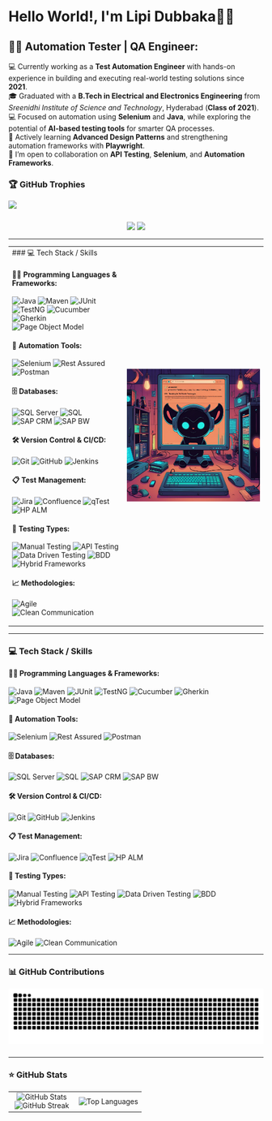 # Hello World!, I'm Lipi Dubbaka👋🏼  

## 🕵️‍♂️ Automation Tester | QA Engineer:

💻 Currently working as a <strong>Test Automation Engineer</strong> with hands-on experience in building and executing real-world testing solutions since <strong>2021</strong>. <br>
🎓 Graduated with a <strong>B.Tech in Electrical and Electronics Engineering</strong> from <em>Sreenidhi Institute of Science and Technology</em>, Hyderabad (<strong>Class of 2021</strong>). <br>
💻 Focused on automation using <strong>Selenium</strong> and <strong>Java</strong>, while exploring the potential of <strong>AI-based testing tools</strong> for smarter QA processes. <br>
🌱 Actively learning <strong>Advanced Design Patterns</strong> and strengthening automation frameworks with <strong>Playwright</strong>. <br>
👯 I’m open to collaboration on <strong>API Testing</strong>, <strong>Selenium</strong>, and <strong>Automation Frameworks</strong>. 

### 🏆 GitHub Trophies
<img src="https://github-profile-trophy.vercel.app/?username=AuTeLipi&theme=kimbie_dark" />

###

<!-- Gmail - Replace with your actual email -->
<div align="center">
  <a href="mailto:lipipgm@gmail.com"><img src="https://img.shields.io/badge/Gmail-D14836?style=for-the-badge&logo=gmail&logoColor=white&color=black" /></a>
  <a href="https://www.linkedin.com/in/lipidubbaka"><img src="https://img.shields.io/badge/LinkedIn-%2312100E.svg?&style=for-the-badge&logo=linkedin&logoColor=white&color=black" /></a>
 <!-- <a href="https://aal1x-jobhub.github.io/jobhub-landing/"><img src="https://img.shields.io/badge/Website-%23.svg?&style=for-the-badge&logo=www&logoColor=white&color=black" /></a> -->
</div>

---

<!-- Tech Stack and Image Side-by-Side -->

<table>
  <tr>
    <!-- Left side: Tech Badges -->
    <td width="45%" valign="top">
### 💻 Tech Stack / Skills 

  <!-- Programming Languages & Frameworks -->
  #### 🧑‍💻 Programming Languages & Frameworks:
  
  <p>
  <img alt="Java" src="https://img.shields.io/badge/-Java-%23ED8B00?style=flat-square&logo=openjdk&logoColor=white" />
  <img alt="Maven" src="https://img.shields.io/badge/-Maven-C71A36?style=flat-square&logo=apachemaven&logoColor=white" />
  <img alt="JUnit" src="https://img.shields.io/badge/-JUnit-25A162?style=flat-square&logo=junit5&logoColor=white" />
  <img alt="TestNG" src="https://img.shields.io/badge/-TestNG-%23FF8C00?style=flat-square" />
  <img alt="Cucumber" src="https://img.shields.io/badge/-Cucumber-23D96C?style=flat-square&logo=cucumber&logoColor=white" />
  <img alt="Gherkin" src="https://img.shields.io/badge/-Gherkin-5C2D91?style=flat-square" />
  <img alt="Page Object Model" src="https://img.shields.io/badge/-Page%20Object%20Model-00BFFF?style=flat-square" />
  </p>


  <!-- Automation Tools -->
  #### 🤖 Automation Tools:
  <p>
  <img alt="Selenium" src="https://img.shields.io/badge/-Selenium-43B02A?style=flat-square&logo=selenium&logoColor=white" />
  <img alt="Rest Assured" src="https://img.shields.io/badge/-Rest%20Assured-4E8C7F?style=flat-square" />
  <img alt="Postman" src="https://img.shields.io/badge/-Postman-FF6C37?style=flat-square&logo=postman&logoColor=white" />
  </p>

  <!-- Databases -->
  #### 🗄️ Databases:
  <p>
  <img alt="SQL Server" src="https://img.shields.io/badge/-SQL%20Server-CC2927?style=flat-square&logo=microsoftsqlserver&logoColor=white" />
  <img alt="SQL" src="https://img.shields.io/badge/-SQL-4479A1?style=flat-square" />
  <img alt="SAP CRM" src="https://img.shields.io/badge/-SAP%20CRM-0FAAFF?style=flat-square" />
  <img alt="SAP BW" src="https://img.shields.io/badge/-SAP%20BW-203864?style=flat-square" />
  </p>

  <!-- Version Control & CI/CD -->
  #### 🛠️ Version Control & CI/CD:
  <p>
  <img alt="Git" src="https://img.shields.io/badge/-Git-E44C30?style=flat-square&logo=git&logoColor=white" />
  <img alt="GitHub" src="https://img.shields.io/badge/-GitHub-181717?style=flat-square&logo=github&logoColor=white" />
  <img alt="Jenkins" src="https://img.shields.io/badge/-Jenkins-D24939?style=flat-square&logo=jenkins&logoColor=white" />
  </p>
  
  <!-- Test Management -->
  #### 📋 Test Management:
  <p>
  <img alt="Jira" src="https://img.shields.io/badge/-Jira-0052CC?style=flat-square&logo=jira&logoColor=white" />
  <img alt="Confluence" src="https://img.shields.io/badge/-Confluence-172B4D?style=flat-square&logo=confluence&logoColor=white" />
  <img alt="qTest" src="https://img.shields.io/badge/-qTest-5A4FCF?style=flat-square" />
  <img alt="HP ALM" src="https://img.shields.io/badge/-HP%20ALM-0066CC?style=flat-square" />
  </p>

  <!-- Testing Types -->
  #### 🧪 Testing Types:
  <p>
  <img alt="Manual Testing" src="https://img.shields.io/badge/-Manual%20Testing-3A3A3A?style=flat-square" />
  <img alt="API Testing" src="https://img.shields.io/badge/-API%20Testing-FF6C37?style=flat-square" />
  <img alt="Data Driven Testing" src="https://img.shields.io/badge/-Data%20Driven%20Testing-3949AB?style=flat-square" />
  <img alt="BDD" src="https://img.shields.io/badge/-BDD-50C878?style=flat-square" />
  <img alt="Hybrid Frameworks" src="https://img.shields.io/badge/-Hybrid%20Frameworks-0088CC?style=flat-square" />
  </p>

  <!-- Methodologies -->
  #### 📈 Methodologies:
  <p>
  <img alt="Agile" src="https://img.shields.io/badge/-Agile-F15A24?style=flat-square&logo=scrumalliance&logoColor=white" />
  <img alt="Clean Communication" src="https://img.shields.io/badge/-Clean%20Communication-00BFFF?style=flat-square" />
  </p>
    </td>
    <!-- Right side: Image -->
    <td width="55%" align="center">
      <img src="https://raw.githubusercontent.com/AuTeLipi/AuTeLipi/main/1.png" alt="Tech Stack Visual" width="400" />
    </td>
  </tr>
</table>

---

### 💻 Tech Stack / Skills 

  <!-- Programming Languages & Frameworks -->
  #### 🧑‍💻 Programming Languages & Frameworks:
  
  <p>
  <img alt="Java" src="https://img.shields.io/badge/-Java-%23ED8B00?style=flat-square&logo=openjdk&logoColor=white" />
  <img alt="Maven" src="https://img.shields.io/badge/-Maven-C71A36?style=flat-square&logo=apachemaven&logoColor=white" />
  <img alt="JUnit" src="https://img.shields.io/badge/-JUnit-25A162?style=flat-square&logo=junit5&logoColor=white" />
  <img alt="TestNG" src="https://img.shields.io/badge/-TestNG-%23FF8C00?style=flat-square" />
  <img alt="Cucumber" src="https://img.shields.io/badge/-Cucumber-23D96C?style=flat-square&logo=cucumber&logoColor=white" />
  <img alt="Gherkin" src="https://img.shields.io/badge/-Gherkin-5C2D91?style=flat-square" />
  <img alt="Page Object Model" src="https://img.shields.io/badge/-Page%20Object%20Model-00BFFF?style=flat-square" />
  </p>


  <!-- Automation Tools -->
  #### 🤖 Automation Tools:
  <p>
  <img alt="Selenium" src="https://img.shields.io/badge/-Selenium-43B02A?style=flat-square&logo=selenium&logoColor=white" />
  <img alt="Rest Assured" src="https://img.shields.io/badge/-Rest%20Assured-4E8C7F?style=flat-square" />
  <img alt="Postman" src="https://img.shields.io/badge/-Postman-FF6C37?style=flat-square&logo=postman&logoColor=white" />
  </p>

  <!-- Databases -->
  #### 🗄️ Databases:
  <p>
  <img alt="SQL Server" src="https://img.shields.io/badge/-SQL%20Server-CC2927?style=flat-square&logo=microsoftsqlserver&logoColor=white" />
  <img alt="SQL" src="https://img.shields.io/badge/-SQL-4479A1?style=flat-square" />
  <img alt="SAP CRM" src="https://img.shields.io/badge/-SAP%20CRM-0FAAFF?style=flat-square" />
  <img alt="SAP BW" src="https://img.shields.io/badge/-SAP%20BW-203864?style=flat-square" />
  </p>

  <!-- Version Control & CI/CD -->
  #### 🛠️ Version Control & CI/CD:
  <p>
  <img alt="Git" src="https://img.shields.io/badge/-Git-E44C30?style=flat-square&logo=git&logoColor=white" />
  <img alt="GitHub" src="https://img.shields.io/badge/-GitHub-181717?style=flat-square&logo=github&logoColor=white" />
  <img alt="Jenkins" src="https://img.shields.io/badge/-Jenkins-D24939?style=flat-square&logo=jenkins&logoColor=white" />
  </p>
  
  <!-- Test Management -->
  #### 📋 Test Management:
  <p>
  <img alt="Jira" src="https://img.shields.io/badge/-Jira-0052CC?style=flat-square&logo=jira&logoColor=white" />
  <img alt="Confluence" src="https://img.shields.io/badge/-Confluence-172B4D?style=flat-square&logo=confluence&logoColor=white" />
  <img alt="qTest" src="https://img.shields.io/badge/-qTest-5A4FCF?style=flat-square" />
  <img alt="HP ALM" src="https://img.shields.io/badge/-HP%20ALM-0066CC?style=flat-square" />
  </p>

  <!-- Testing Types -->
  #### 🧪 Testing Types:
  <p>
  <img alt="Manual Testing" src="https://img.shields.io/badge/-Manual%20Testing-3A3A3A?style=flat-square" />
  <img alt="API Testing" src="https://img.shields.io/badge/-API%20Testing-FF6C37?style=flat-square" />
  <img alt="Data Driven Testing" src="https://img.shields.io/badge/-Data%20Driven%20Testing-3949AB?style=flat-square" />
  <img alt="BDD" src="https://img.shields.io/badge/-BDD-50C878?style=flat-square" />
  <img alt="Hybrid Frameworks" src="https://img.shields.io/badge/-Hybrid%20Frameworks-0088CC?style=flat-square" />
  </p>

  <!-- Methodologies -->
  #### 📈 Methodologies:
  <p>
  <img alt="Agile" src="https://img.shields.io/badge/-Agile-F15A24?style=flat-square&logo=scrumalliance&logoColor=white" />
  <img alt="Clean Communication" src="https://img.shields.io/badge/-Clean%20Communication-00BFFF?style=flat-square" />
  </p>

---

### 📊 GitHub Contributions

<picture>
  <source media="(prefers-color-scheme: dark)" srcset="https://raw.githubusercontent.com/AuTeLipi/AuTeLipi/output/github-snake-dark.svg" />
  <source media="(prefers-color-scheme: light)" srcset="https://raw.githubusercontent.com/AuTeLipi/AuTeLipi/output/github-snake.svg" />
  <img alt="github-snake" src="https://raw.githubusercontent.com/AuTeLipi/AuTeLipi/output/github-snake.svg" />
</picture>

###

---
<!-- Github Stats -->
### ⭐ GitHub Stats

<p align="center">
  <table align="center">
    <tr>
      <td width="50%" align="center">
        <img src="https://github-readme-stats.vercel.app/api?username=AuTeLipi&theme=nightowl&show_icons=true&count_private=true" alt="GitHub Stats" />
        <br>
        <img src="https://github-readme-streak-stats.herokuapp.com/?user=AuTeLipi&theme=nightowl&hide_border=false" alt="GitHub Streak" />
      </td>
      <td width="50%" align="center">
        <img src="https://github-readme-stats.vercel.app/api/top-langs/?username=AuTeLipi&theme=nightowl&hide_border=false&langs_count=10" alt="Top Languages" />
      </td>
    </tr>
  </table>
</p>


